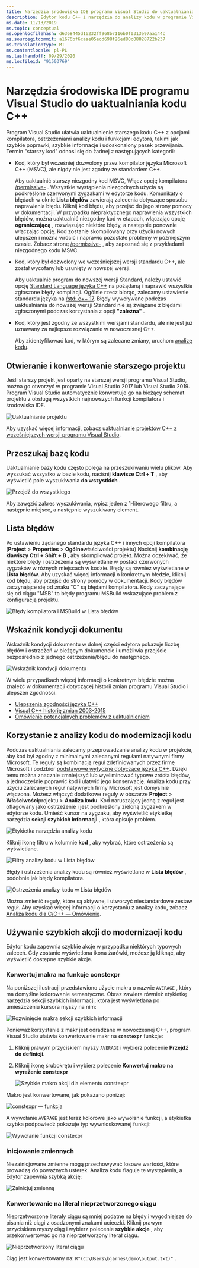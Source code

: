 ```yaml
---
title: Narzędzia środowiska IDE programu Visual Studio do uaktualniania kodu C++
description: Edytor kodu C++ i narzędzia do analizy kodu w programie Visual Studio ułatwiają modernizację bazy kodu C++.
ms.date: 11/13/2019
ms.topic: conceptual
ms.openlocfilehash: d6368445d16232ff968b7116b0f0313e97aa144c
ms.sourcegitcommit: a1676bf6caae05ecd698f26ed80c08828722b237
ms.translationtype: MT
ms.contentlocale: pl-PL
ms.lasthandoff: 09/29/2020
ms.locfileid: "91503769"
---
```

# <a name="visual-studio-ide-tools-for-upgrading-c-code"></a>Narzędzia środowiska IDE programu Visual Studio do uaktualniania kodu C++

Program Visual Studio ułatwia uaktualnienie starszego kodu C++ z opcjami kompilatora, ostrzeżeniami analizy kodu i funkcjami edytora, takimi jak szybkie poprawki, szybkie informacje i udoskonalony pasek przewijania. Termin "starszy kod" odnosi się do żadnej z następujących kategorii:

- Kod, który był wcześniej dozwolony przez kompilator języka Microsoft C++ (MSVC), ale nigdy nie jest zgodny ze standardem C++.

   Aby uaktualnić starszy niezgodny kod MSVC, Włącz opcję kompilatora [/permissive-](../build/reference/permissive-standards-conformance.md) . Wszystkie wystąpienia niezgodnych użycia są podkreślone czerwonymi zygzakami w edytorze kodu. Komunikaty o błędach w oknie **Lista błędów** zawierają zalecenia dotyczące sposobu naprawienia błędu. Kliknij kod błędu, aby przejść do jego strony pomocy w dokumentacji. W przypadku niepraktycznego naprawienia wszystkich błędów, można uaktualnić niezgodny kod w etapach, włączając opcję **ograniczającą** , rozwiązując niektóre błędy, a następnie ponownie włączając opcję. Kod zostanie skompilowany przy użyciu nowych ulepszeń i można wrócić i naprawić pozostałe problemy w późniejszym czasie. Zobacz stronę [/permissive-](../build/reference/permissive-standards-conformance.md) , aby zapoznać się z przykładami niezgodnego kodu MSVC.

- Kod, który był dozwolony we wcześniejszej wersji standardu C++, ale został wycofany lub usunięty w nowszej wersji.

   Aby uaktualnić program do nowszej wersji Standard, należy ustawić opcję [Standard Language języka C++](../build/reference/std-specify-language-standard-version.md) na pożądaną i naprawić wszystkie zgłoszone błędy kompilacji. Ogólnie rzecz biorąc, zalecamy ustawienie standardu języka na [/std: c++ 17](../build/reference/std-specify-language-standard-version.md). Błędy wywoływane podczas uaktualniania do nowszej wersji Standard nie są związane z błędami zgłoszonymi podczas korzystania z opcji **"zależna"** .

- Kod, który jest zgodny ze wszystkimi wersjami standardu, ale nie jest już uznawany za najlepsze rozwiązanie w nowoczesnej C++.

   Aby zidentyfikować kod, w którym są zalecane zmiany, uruchom [analizę kodu](../code-quality/code-analysis-for-c-cpp-overview.md).

## <a name="open-and-convert-a-legacy-project"></a>Otwieranie i konwertowanie starszego projektu

Jeśli starszy projekt jest oparty na starszej wersji programu Visual Studio, można go otworzyć w programie Visual Studio 2017 lub Visual Studio 2019. Program Visual Studio automatycznie konwertuje go na bieżący schemat projektu z obsługą wszystkich najnowszych funkcji kompilatora i środowiska IDE.

![Uaktualnianie projektu](media/upgrade-dialog-v142.png "Uaktualnianie projektu")

Aby uzyskać więcej informacji, zobacz [uaktualnianie projektów C++ z wcześniejszych wersji programu Visual Studio](upgrading-projects-from-earlier-versions-of-visual-cpp.md).

## <a name="search-the-code-base"></a>Przeszukaj bazę kodu

Uaktualnianie bazy kodu często polega na przeszukiwaniu wielu plików. Aby wyszukać wszystko w bazie kodu, naciśnij **klawisze Ctrl + T** , aby wyświetlić pole wyszukiwania **do wszystkich** .

![Przejdź do wszystkiego](media/go-to-all.png "Przejdź do wszystkiego")

Aby zawęzić zakres wyszukiwania, wpisz jeden z 1-literowego filtru, a następnie miejsce, a następnie wyszukiwany element.

## <a name="error-list"></a>Lista błędów

Po ustawieniu żądanego standardu języka C++ i innych opcji kompilatora (**Project**  >  **Properties**  >  **Ogólne**właściwości projektu) Naciśnij **kombinację klawiszy Ctrl + Shift + B** , aby skompilować projekt. Można oczekiwać, że niektóre błędy i ostrzeżenia są wyświetlane w postaci czerwonych zygzaków w różnych miejscach w kodzie. Błędy są również wyświetlane w **Lista błędów**. Aby uzyskać więcej informacji o konkretnym błędzie, kliknij kod błędu, aby przejść do strony pomocy w dokumentacji. Kody błędów zaczynające się od znaku "C" są błędami kompilatora. Kody zaczynające się od ciągu "MSB" to błędy programu MSBuild wskazujące problem z konfiguracją projektu.

![Błędy kompilatora i MSBuild w Lista błędów](media/compiler-error-list.png "Błędy kompilatora i MSBuild w Lista błędów")

## <a name="document-health-indicator"></a>Wskaźnik kondycji dokumentu

Wskaźnik kondycji dokumentu w dolnej części edytora pokazuje liczbę błędów i ostrzeżeń w bieżącym dokumencie i umożliwia przejście bezpośrednio z jednego ostrzeżenia/błędu do następnego.

![Wskaźnik kondycji dokumentu](media/document-health-indicator.png "Wskaźnik kondycji dokumentu")

W wielu przypadkach więcej informacji o konkretnym błędzie można znaleźć w dokumentacji dotyczącej historii zmian programu Visual Studio i ulepszeń zgodności.

- [Ulepszenia zgodności języka C++](../overview/cpp-conformance-improvements.md)
- [Visual C++ historię zmian 2003-2015](visual-cpp-change-history-2003-2015.md)
- [Omówienie potencjalnych problemów z uaktualnieniem](overview-of-potential-upgrade-issues-visual-cpp.md)

## <a name="use-code-analysis-to-modernize-your-code"></a>Korzystanie z analizy kodu do modernizacji kodu

Podczas uaktualniania zalecamy przeprowadzanie analizy kodu w projekcie, aby kod był zgodny z minimalnymi zalecanymi regułami natywnymi firmy Microsoft. Te reguły są kombinacją reguł zdefiniowanych przez firmę Microsoft i podzbiór [podstawowe wytyczne dotyczące języka C++](https://isocpp.github.io/CppCoreGuidelines/CppCoreGuidelines). Dzięki temu można znacznie zmniejszyć lub wyeliminować typowe źródła błędów, a jednocześnie poprawić kod i ułatwić jego konserwację. Analiza kodu przy użyciu zalecanych reguł natywnych firmy Microsoft jest domyślnie włączona. Możesz włączyć dodatkowe reguły w obszarze **Project**  >  **Właściwości**projektu  >  **Analiza kodu**. Kod naruszający jedną z reguł jest oflagowany jako ostrzeżenie i jest podkreślony zieloną zygzakem w edytorze kodu. Umieść kursor na zygzaku, aby wyświetlić etykietkę narzędzia **sekcji szybkich informacji** , która opisuje problem.

![Etykietka narzędzia analizy kodu](media/code-analysis-tooltip.png "Ostrzeżenie analizy kodu")

Kliknij ikonę filtru w kolumnie **kod** , aby wybrać, które ostrzeżenia są wyświetlane.

![Filtry analizy kodu w Lista błędów](media/code-analysis-filter.png "Filtry analizy kodu w Lista błędów")

Błędy i ostrzeżenia analizy kodu są również wyświetlane w **Lista błędów** , podobnie jak błędy kompilatora.

![Ostrzeżenia analizy kodu w Lista błędów](media/code-analysis-error-list.png "Ostrzeżenia analizy kodu w Lista błędów")

Można zmienić reguły, które są aktywne, i utworzyć niestandardowe zestaw reguł. Aby uzyskać więcej informacji o korzystaniu z analizy kodu, zobacz [Analiza kodu dla C/C++ — Omówienie](../code-quality/code-analysis-for-c-cpp-overview.md).

## <a name="use-quick-actions-to-modernize-code"></a>Używanie szybkich akcji do modernizacji kodu

Edytor kodu zapewnia szybkie akcje w przypadku niektórych typowych zaleceń. Gdy zostanie wyświetlona ikona żarówki, możesz ją kliknąć, aby wyświetlić dostępne szybkie akcje.

### <a name="convert-macros-to-constexpr-functions"></a>Konwertuj makra na funkcje constexpr

Na poniższej ilustracji przedstawiono użycie makra o nazwie `AVERAGE` , który ma domyślne kolorowanie semantyczne. Obraz zawiera również etykietkę narzędzia sekcji szybkich informacji, która jest wyświetlana po umieszczeniu kursora myszy na nim:

![Rozwinięcie makra sekcji szybkich informacji](media/macro-expansion-quick-info.png "Sekcji szybkich informacji — rozwinięcie makra etykietki narzędzia")

Ponieważ korzystanie z makr jest odradzane w nowoczesnej C++, program Visual Studio ułatwia konwertowanie makr na **`constexpr`** funkcje:

1. Kliknij prawym przyciskiem myszy `AVERAGE` i wybierz polecenie **Przejdź do definicji**.
2. Kliknij ikonę śrubokrętu i wybierz polecenie **Konwertuj makro na wyrażenie constexpr**

   ![Szybkie makro akcji dla elementu constexpr](media/quick-action-macro-to-constexpr.png "Szybkie makro akcji dla elementu constexpr")

Makro jest konwertowane, jak pokazano poniżej:

![constexpr — funkcja](media/constexpr-function.png "constexpr — funkcja")

A wywołanie `AVERAGE` jest teraz kolorowe jako wywołanie funkcji, a etykietka szybka podpowiedź pokazuje typ wywnioskowanej funkcji:

![Wywołanie funkcji constexpr](media/constexpr-function-call.png "Wywołanie funkcji constexpr")

### <a name="initialize-variables"></a>Inicjowanie zmiennych

Niezainicjowane zmienne mogą przechowywać losowe wartości, które prowadzą do poważnych usterek. Analiza kodu flaguje te wystąpienia, a Edytor zapewnia szybką akcję:

![Zainicjuj zmienną](media/init-variable.png "Inicjowanie zmiennej szybkiej akcji")

### <a name="convert-to-raw-string-literal"></a>Konwertowanie na literał nieprzetworzonego ciągu

Nieprzetworzone literały ciągu są mniej podatne na błędy i wygodniejsze do pisania niż ciągi z osadzonymi znakami ucieczki. Kliknij prawym przyciskiem myszy ciąg i wybierz polecenie **szybkie akcje** , aby przekonwertować go na nieprzetworzony literał ciągu.

![Nieprzetworzony literał ciągu](media/raw-string-literal.png "Nieprzetworzony literał ciągu")

Ciąg jest konwertowany na: `R"(C:\Users\bjarnes\demo\output.txt)"` .
